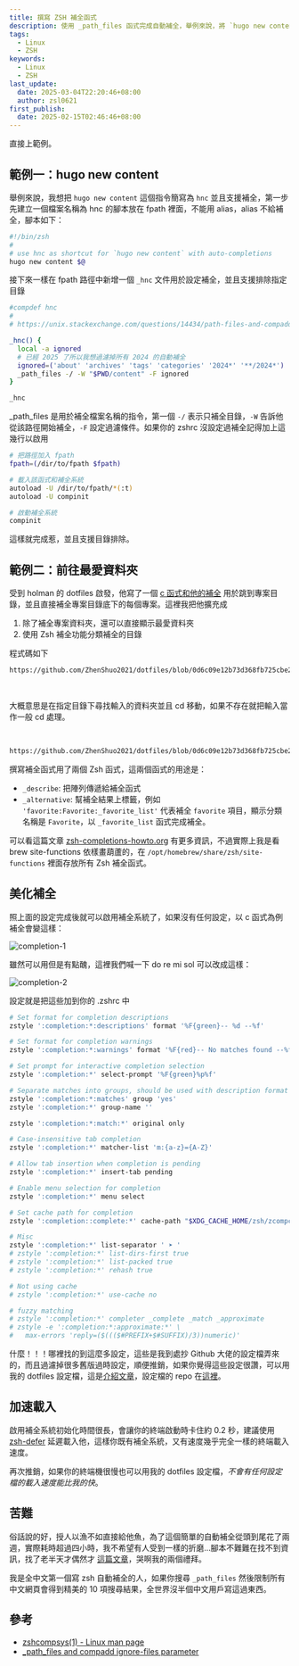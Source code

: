 ```yaml
---
title: 撰寫 ZSH 補全函式
description: 使用 _path_files 函式完成自動補全，舉例來說，將 `hugo new content` 簡寫為 `hnc` 並且支援補全，第一步先建立一個檔案名稱為 hnc 的腳本放在 fpath 裡面，不能用 alias，alias 不給補全，腳本如下：...
tags:
  - Linux
  - ZSH
keywords:
  - Linux
  - ZSH
last_update:
  date: 2025-03-04T22:20:46+08:00
  author: zsl0621
first_publish:
  date: 2025-02-15T02:46:46+08:00
---
```


直接上範例。

## 範例一：hugo new content

舉例來說，我想把 `hugo new content` 這個指令簡寫為 `hnc` 並且支援補全，第一步先建立一個檔案名稱為 hnc 的腳本放在 fpath 裡面，不能用 alias，alias 不給補全，腳本如下：

```sh
#!/bin/zsh
# 
# use hnc as shortcut for `hugo new content` with auto-completions
hugo new content $@
```

接下來一樣在 fpath 路徑中新增一個 `_hnc` 文件用於設定補全，並且支援排除指定目錄

```sh
#compdef hnc
# 
# https://unix.stackexchange.com/questions/14434/path-files-and-compadd-ignore-files-parameter

_hnc() {
  local -a ignored
  # 已經 2025 了所以我想過濾掉所有 2024 的自動補全
  ignored=('about' 'archives' 'tags' 'categories' '2024*' '**/2024*')
  _path_files -/ -W "$PWD/content" -F ignored
}

_hnc
```

_path_files 是用於補全檔案名稱的指令，第一個 `-/` 表示只補全目錄，`-W` 告訴他從該路徑開始補全，`-F` 設定過濾條件。如果你的 zshrc 沒設定過補全記得加上這幾行以啟用

```sh
# 把路徑加入 fpath
fpath=(/dir/to/fpath $fpath)

# 載入該函式和補全系統
autoload -U /dir/to/fpath/*(:t)
autoload -U compinit

# 啟動補全系統
compinit
```

這樣就完成惹，並且支援目錄排除。

## 範例二：前往最愛資料夾

受到 holman 的 dotfiles 啟發，他寫了一個 [c 函式和他的補全](https://github.com/holman/dotfiles/tree/644d8748d1ecabe59d607b5463c48ef220b67b74/functions) 用於跳到專案目錄，並且直接補全專案目錄底下的每個專案。這裡我把他擴充成

1. 除了補全專案資料夾，還可以直接顯示最愛資料夾
2. 使用 Zsh 補全功能分類補全的目錄

程式碼如下

```sh reference title="c 函式本身"
https://github.com/ZhenShuo2021/dotfiles/blob/0d6c09e12b73d368fb725cbe2e48e322d0c099ec/home/dot_local/fpath/c
```

<br/>

大概意思是在指定目錄下尋找輸入的資料夾並且 cd 移動，如果不存在就把輸入當作一般 cd 處理。

<br/>

```sh reference title="c 函式的補全"
https://github.com/ZhenShuo2021/dotfiles/blob/0d6c09e12b73d368fb725cbe2e48e322d0c099ec/home/dot_local/fpath/_c
```

撰寫補全函式用了兩個 Zsh 函式，這兩個函式的用途是：

- `_describe`: 把陣列傳遞給補全函式
- `_alternative`: 幫補全結果上標籤，例如 `'favorite:Favorite:_favorite_list'` 代表補全 `favorite` 項目，顯示分類名稱是 `Favorite`，以 `_favorite_list` 函式完成補全。

可以看這篇文章 [zsh-completions-howto.org](https://github.com/zsh-users/zsh-completions/blob/master/zsh-completions-howto.org) 有更多資訊，不過實際上我是看 brew site-functions 依樣畫葫蘆的，在 `/opt/homebrew/share/zsh/site-functions` 裡面存放所有 Zsh 補全函式。

## 美化補全

照上面的設定完成後就可以啟用補全系統了，如果沒有任何設定，以 c 函式為例補全會變這樣：

![completion-1](data/zsh-completion-1.jpg "zsh completion before zstyle")

雖然可以用但是有點醜，這裡我們喊一下 do re mi sol 可以改成這樣：

![completion-2](data/zsh-completion-2.jpg "zsh completion after zstyle")

設定就是把這些加到你的 .zshrc 中

```sh
# Set format for completion descriptions
zstyle ':completion:*:descriptions' format '%F{green}-- %d --%f'

# Set format for completion warnings
zstyle ':completion:*:warnings' format '%F{red}-- No matches found --%f'

# Set prompt for interactive completion selection
zstyle ':completion:*' select-prompt '%F{green}%p%f'

# Separate matches into groups, should be used with description format
zstyle ':completion:*:matches' group 'yes'
zstyle ':completion:*' group-name ''

zstyle ':completion:*:match:*' original only

# Case-insensitive tab completion
zstyle ':completion:*' matcher-list 'm:{a-z}={A-Z}'

# Allow tab insertion when completion is pending
zstyle ':completion:*' insert-tab pending

# Enable menu selection for completion
zstyle ':completion:*' menu select

# Set cache path for completion
zstyle ':completion::complete:*' cache-path "$XDG_CACHE_HOME/zsh/zcompcache"

# Misc
zstyle ':completion:*' list-separator ' ➤ '
# zstyle ':completion:*' list-dirs-first true
# zstyle ':completion:*' list-packed true
# zstyle ':completion:*' rehash true

# Not using cache
# zstyle ':completion:*' use-cache no

# fuzzy matching
# zstyle ':completion:*' completer _complete _match _approximate
# zstyle -e ':completion:*:approximate:*' \
#   max-errors 'reply=($((($#PREFIX+$#SUFFIX)/3))numeric)'
```

什麼！！！哪裡找的到這麼多設定，這些是我到處抄 Github 大佬的設定檔弄來的，而且過濾掉很多舊版過時設定，順便推銷，如果你覺得這些設定很讚，可以用我的 dotfiles 設定檔，這是[介紹文章](/memo/linux/fastest-zsh-dotfile)，設定檔的 repo 在[這裡](https://github.com/ZhenShuo2021/dotfiles)。

## 加速載入

啟用補全系統初始化時間很長，會讓你的終端啟動時卡住約 0.2 秒，建議使用 [zsh-defer](https://github.com/romkatv/zsh-defer) 延遲載入他，這樣你既有補全系統，又有速度幾乎完全一樣的終端載入速度。

再次推銷，如果你的終端機很慢也可以用我的 dotfiles 設定檔，*不會有任何設定檔的載入速度能比我的快*。

## 苦難

俗話說的好，授人以漁不如直接給他魚，為了這個簡單的自動補全從頭到尾花了兩週，實際耗時超過四小時，我不希望有人受到一樣的折磨...腳本不難難在找不到資訊，找了老半天才偶然才
[這篇文章](https://unix.stackexchange.com/questions/14434/path-files-and-compadd-ignore-files-parameter)，哭啊我的兩個禮拜。

我是全中文第一個寫 zsh 自動補全的人，如果你搜尋 `_path_files` 然後限制所有中文網頁會得到精美的 10 項搜尋結果，全世界沒半個中文用戶寫這過東西。

## 參考

- [zshcompsys(1) - Linux man page](https://linux.die.net/man/1/zshcompsys)
- [_path_files and compadd ignore-files parameter](https://unix.stackexchange.com/questions/14434/path-files-and-compadd-ignore-files-parameter)
